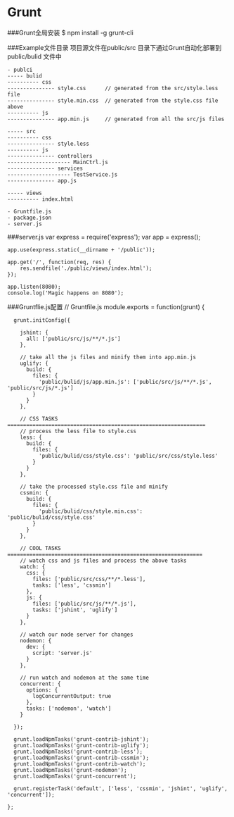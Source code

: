 # Grunt

###Grunt全局安装
    $ npm install -g grunt-cli

###Example文件目录
项目源文件在public/src 目录下通过Grunt自动化部署到public/bulid 文件中

    - publci
	----- bulid
	---------- css
	--------------- style.css      // generated from the src/style.less file
	--------------- style.min.css  // generated from the style.css file above
	---------- js
	--------------- app.min.js     // generated from all the src/js files
	
	----- src
	---------- css 
	--------------- style.less
	---------- js
	--------------- controllers
	-------------------- MainCtrl.js
	--------------- services
	-------------------- TestService.js
	--------------- app.js
	
	----- views
	---------- index.html
	
	- Gruntfile.js
	- package.json
	- server.js
###server.js
    var express = require('express');
	var app     = express();
	
	app.use(express.static(__dirname + '/public'));
	
	app.get('/', function(req, res) {
	    res.sendfile('./public/views/index.html');
	});
	
	app.listen(8080);
	console.log('Magic happens on 8080');

###Gruntflie.js配置
    // Gruntfile.js
	module.exports = function(grunt) {
	
	  grunt.initConfig({
	
	    jshint: {
	      all: ['public/src/js/**/*.js'] 
	    },
	
	    // take all the js files and minify them into app.min.js
	    uglify: {
	      build: {
	        files: {
	          'public/bulid/js/app.min.js': ['public/src/js/**/*.js', 'public/src/js/*.js']
	        }
	      }
	    },
	
	    // CSS TASKS ===============================================================
	    // process the less file to style.css
	    less: {
	      build: {
	        files: {
	          'public/bulid/css/style.css': 'public/src/css/style.less'
	        }
	      }
	    },
	
	    // take the processed style.css file and minify
	    cssmin: {
	      build: {
	        files: {
	          'public/bulid/css/style.min.css': 'public/bulid/css/style.css'
	        }
	      }
	    },
	
	    // COOL TASKS ==============================================================
	    // watch css and js files and process the above tasks
	    watch: {
	      css: {
	        files: ['public/src/css/**/*.less'],
	        tasks: ['less', 'cssmin']
	      },
	      js: {
	        files: ['public/src/js/**/*.js'],
	        tasks: ['jshint', 'uglify']
	      }
	    },
	
	    // watch our node server for changes
	    nodemon: {
	      dev: {
	        script: 'server.js'
	      }
	    },
	
	    // run watch and nodemon at the same time
	    concurrent: {
	      options: {
	        logConcurrentOutput: true
	      },
	      tasks: ['nodemon', 'watch']
	    }   
		
	  });
	
	  grunt.loadNpmTasks('grunt-contrib-jshint');
	  grunt.loadNpmTasks('grunt-contrib-uglify');
	  grunt.loadNpmTasks('grunt-contrib-less');
	  grunt.loadNpmTasks('grunt-contrib-cssmin');
	  grunt.loadNpmTasks('grunt-contrib-watch');
	  grunt.loadNpmTasks('grunt-nodemon');
	  grunt.loadNpmTasks('grunt-concurrent');
	
	  grunt.registerTask('default', ['less', 'cssmin', 'jshint', 'uglify', 'concurrent']);
	
	};